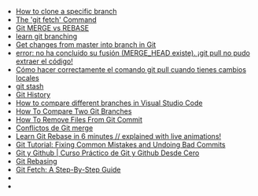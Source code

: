
* [How to clone a specific branch](https://www.freecodecamp.org/news/git-clone-branch-how-to-clone-a-specific-branch/)
* [The 'git fetch' Command](https://www.educative.io/courses/learn-git-hard-way/B8nKyRWlBBN?aid=5082902844932096&utm_source=google&utm_medium=paid&utm_campaign=edpresso_retargeting&utm_term=&utm_campaign=Educative+Branded+-+USA&utm_source=adwords&utm_medium=ppc&hsa_acc=5451446008&hsa_cam=16140952689&hsa_grp=132697905346&hsa_ad=580967352399&hsa_src=g&hsa_tgt=aud-1673486963757:dsa-19959388920&hsa_kw=&hsa_mt=&hsa_net=adwords&hsa_ver=3&gclid=Cj0KCQiApL2QBhC8ARIsAGMm-KE3Bt7zjspWPXcJOOVleOENyBybjb4RFuYz96Ovoj0w7_z2nuXyKvMaApSoEALw_wcB)
* [Git MERGE vs REBASE](https://www.youtube.com/watch?v=CRlGDDprdOQ&ab_channel=Academind)
* [learn git branching](https://learngitbranching.js.org/?locale=es_ES)
* [Get changes from master into branch in Git](https://stackoverflow.com/questions/5340724/get-changes-from-master-into-branch-in-git)
* [error: no ha concluido su fusión (MERGE_HEAD existe). ¡git pull no pudo extraer el código!](https://programmerclick.com/article/9488108991/)
* [Cómo hacer correctamente el comando git pull cuando tienes cambios locales](https://es.stackoverflow.com/questions/385385/c%C3%B3mo-hacer-correctamente-el-comando-git-pull-cuando-tienes-cambios-locales)
* [git stash](https://www.atlassian.com/es/git/tutorials/saving-changes/git-stash)
* [Git History](https://marketplace.visualstudio.com/items?itemName=donjayamanne.githistory)
* [How to compare different branches in Visual Studio Code](https://stackoverflow.com/questions/42112526/how-to-compare-different-branches-in-visual-studio-code#:~:text=The%20GitLens%20view%20at%20the,changed%2Fadded%20between%20the%20two.)
* [How To Compare Two Git Branches](https://devconnected.com/how-to-compare-two-git-branches/)
* [How To Remove Files From Git Commit](https://devconnected.com/how-to-remove-files-from-git-commit/#:~:text=In%20order%20to%20remove%20a,that%20you%20want%20to%20remove.)
* [Conflictos de Git merge](https://www.atlassian.com/es/git/tutorials/using-branches/merge-conflicts)
* [Learn Git Rebase in 6 minutes // explained with live animations!](https://www.youtube.com/watch?v=f1wnYdLEpgI&ab_channel=TheModernCoder)
* [Git Tutorial: Fixing Common Mistakes and Undoing Bad Commits](https://www.youtube.com/watch?v=FdZecVxzJbk&ab_channel=CoreySchafer)
* [Git y Github | Curso Práctico de Git y Github Desde Cero](https://www.youtube.com/watch?v=HiXLkL42tMU&ab_channel=Fazt)
* [Git Rebasing](https://git-scm.com/book/en/v2/Git-Branching-Rebasing)
* [Git Fetch: A Step-By-Step Guide](https://careerkarma.com/blog/git-fetch/#:~:text=The%20git%20fetch%20command%20downloads,date%20with%20a%20remote%20repository.)
* []()
* []()
